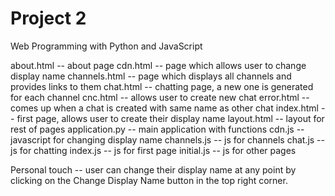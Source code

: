 # Project 2

Web Programming with Python and JavaScript


about.html -- about page
cdn.html -- page which allows user to change display name
channels.html -- page which displays all channels and provides links to them
chat.html -- chatting page, a new one is generated for each channel
cnc.html -- allows user to create new chat
error.html -- comes up when a chat is created with same name as other chat
index.html -- first page, allows user to create their display name
layout.html -- layout for rest of pages
application.py -- main application with functions
cdn.js -- javascript for changing display name
channels.js -- js for channels
chat.js -- js for chatting
index.js -- js for first page
initial.js -- js for other pages

Personal touch -- user can change their display name at any point by
clicking on the Change Display Name button in the top right corner. 

